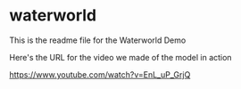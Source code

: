 # waterworld

This is the readme file for the Waterworld Demo

Here's the URL for the video we made of the model in action

https://www.youtube.com/watch?v=EnL_uP_GrjQ
